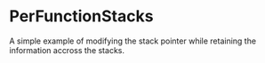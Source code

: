 # PerFunctionStacks
 A simple example of modifying the stack pointer while retaining the information accross the stacks.
